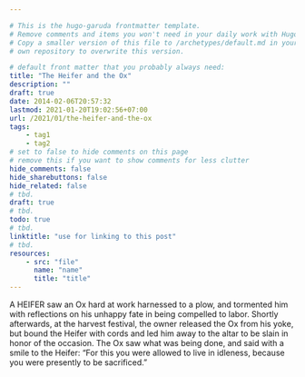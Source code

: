 ```yaml
---

# This is the hugo-garuda frontmatter template.
# Remove comments and items you won't need in your daily work with Hugo.
# Copy a smaller version of this file to /archetypes/default.md in your
# own repository to overwrite this version.

# default front matter that you probably always need:
title: "The Heifer and the Ox"
description: ""
draft: true
date: 2014-02-06T20:57:32
lastmod: 2021-01-20T19:02:56+07:00
url: /2021/01/the-heifer-and-the-ox
tags:
    - tag1
    - tag2
# set to false to hide comments on this page
# remove this if you want to show comments for less clutter
hide_comments: false
hide_sharebuttons: false
hide_related: false
# tbd.
draft: true
# tbd.
todo: true
# tbd.
linktitle: "use for linking to this post"
# tbd.
resources:
    - src: "file"
      name: "name"
      title: "title"
---
```

A HEIFER saw an Ox hard at work harnessed to a plow, and tormented him with reflections on his unhappy fate in being compelled to labor. Shortly afterwards, at the harvest festival, the owner released the Ox from his yoke, but bound the Heifer with cords and led him away to the altar to be slain in honor of the occasion. The Ox saw what was being done, and said with a smile to the Heifer: “For this you were allowed to live in idleness, because you were presently to be sacrificed.”
